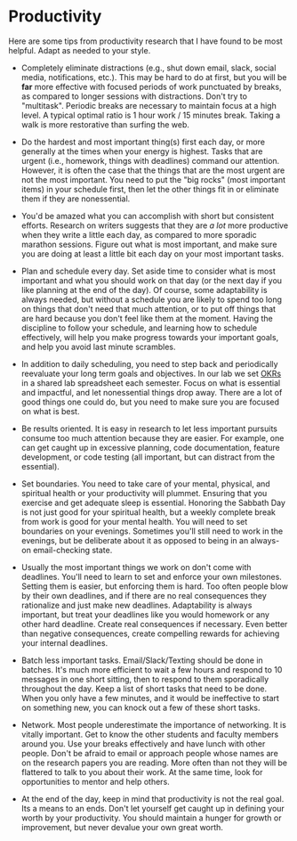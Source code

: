 # Productivity

Here are some tips from productivity research that I have found to be most helpful. Adapt as needed to your style.

- Completely eliminate distractions (e.g., shut down email, slack, social media, notifications, etc.). This may be hard to do at first, but you will be **far** more effective with focused periods of work punctuated by breaks, as compared to longer sessions with distractions.  Don't try to "multitask".  Periodic breaks are necessary to maintain focus at a high level.  A typical optimal ratio is 1 hour work / 15 minutes break.  Taking a walk is more restorative than surfing the web.

- Do the hardest and most important thing(s) first each day, or more generally at the times when your energy is highest.  Tasks that are urgent (i.e., homework, things with deadlines) command our attention.  However, it is often the case that the things that are the most urgent are not the most important.  You need to put the "big rocks" (most important items) in your schedule first, then let the other things fit in or eliminate them if they are nonessential.

- You'd be amazed what you can accomplish with short but consistent efforts.  Research on writers suggests that they are *a lot* more productive when they write a little each day, as compared to more sporadic marathon sessions.  Figure out what is most important, and make sure you are doing at least a little bit each day on your most important tasks.

- Plan and schedule every day.  Set aside time to consider what is most important and what you should work on that day (or the next day if you like planning at the end of the day).  Of course, some adaptability is always needed, but without a schedule you are likely to spend too long on things that don't need that much attention, or to put off things that are hard because you don't feel like them at the moment.  Having the discipline to follow your schedule, and learning how to schedule effectively, will help you make progress towards your important goals, and help you avoid last minute scrambles.  

- In addition to daily scheduling, you need to step back and periodically reevaluate your long term goals and objectives.  In our lab we set [OKRs](https://rework.withgoogle.com/guides/set-goals-with-okrs/steps/introduction/) in a shared lab spreadsheet each semester.  Focus on what is essential and impactful, and let nonessential things drop away.  There are a lot of good things one could do, but you need to make sure you are focused on what is best.

- Be results oriented.  It is easy in research to let less important pursuits consume too much attention because they are easier.  For example, one can get caught up in excessive planning, code documentation, feature development, or code testing (all important, but can distract from the essential).

- Set boundaries.  You need to take care of your mental, physical, and spiritual health or your productivity will plummet.  Ensuring that you exercise and get adequate sleep is essential.  Honoring the Sabbath Day is not just good for your spiritual health, but a weekly complete break from work is good for your mental health.  You will need to set boundaries on your evenings.  Sometimes you'll still need to work in the evenings, but be deliberate about it as opposed to being in an always-on email-checking state.

- Usually the most important things we work on don't come with deadlines.  You'll need to learn to set and enforce your own milestones.  Setting them is easier, but enforcing them is hard.  Too often people blow by their own deadlines, and if there are no real consequences they rationalize and just make new deadlines.  Adaptability is always important, but treat your deadlines like you would homework or any other hard deadline.  Create real consequences if necessary.  Even better than negative consequences, create compelling rewards for achieving your internal deadlines.

- Batch less important tasks.  Email/Slack/Texting should be done in batches.  It's much more efficient to wait a few hours and respond to 10 messages in one short sitting, then to respond to them sporadically throughout the day.  Keep a list of short tasks that need to be done.  When you only have a few minutes, and it would be ineffective to start on something new, you can knock out a few of these short tasks.

- Network.  Most people underestimate the importance of networking.  It is vitally important.  Get to know the other students and faculty members around you.  Use your breaks effectively and have lunch with other people.  Don't be afraid to email or approach people whose names are on the research papers you are reading.  More often than not they will be flattered to talk to you about their work.  At the same time, look for opportunities to mentor and help others.

- At the end of the day, keep in mind that productivity is not the real goal.  Its a means to an ends.  Don't let yourself get caught up in defining your worth by your productivity.  You should maintain a hunger for growth or improvement, but never devalue your own great worth.
